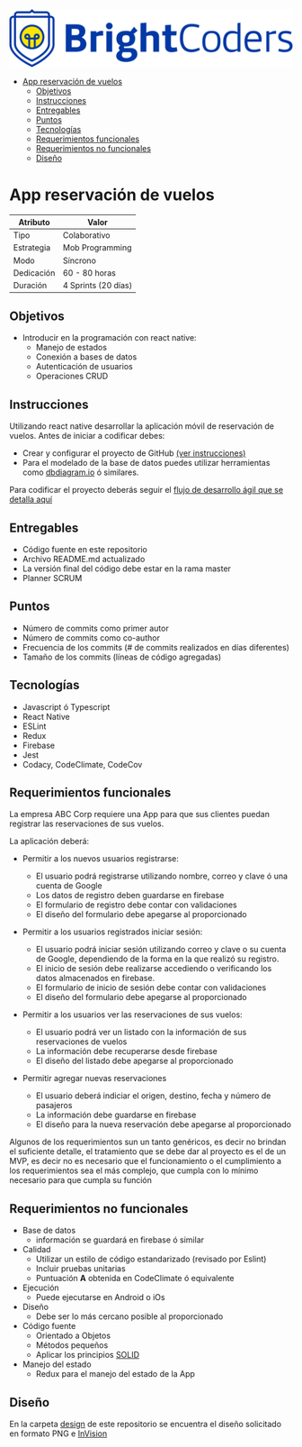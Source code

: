 ![BrightCoders Logo](../img/logo.png)

- [App reservación de vuelos](#app-reservación-de-vuelos)
  - [Objetivos](#objetivos)
  - [Instrucciones](#instrucciones)
  - [Entregables](#entregables)
  - [Puntos](#puntos)
  - [Tecnologías](#tecnologías)
  - [Requerimientos funcionales](#requerimientos-funcionales)
  - [Requerimientos no funcionales](#requerimientos-no-funcionales)
  - [Diseño](#diseño)
  
# App reservación de vuelos

  Atributo |  Valor
 --- | --- |
 Tipo | Colaborativo
 Estrategia | Mob Programming
 Modo | Síncrono
 Dedicación | 60 - 80 horas
 Duración | 4 Sprints (20 días)

## Objetivos

- Introducir en la programación con react native:
  - Manejo de estados
  - Conexión a bases de datos
  - Autenticación de usuarios
  - Operaciones CRUD

## Instrucciones

Utilizando react native desarrollar la aplicación móvil de reservación de vuelos. Antes de iniciar a codificar debes:

- Crear y configurar el proyecto de GitHub [(ver instrucciones)](project-planner.md)
- Para el modelado de la base de datos puedes utilizar herramientas como [dbdiagram.io](https://dbdiagram.io/home) ó similares.
  
Para codificar el proyecto deberás seguir el  [flujo de desarrollo ágil que se detalla aquí](workflow.md)

## Entregables

- Código fuente en este repositorio
- Archivo README.md actualizado
- La versión final del código debe estar en la rama master
- Planner SCRUM

## Puntos

- Número de commits como primer autor
- Número de commits como co-author
- Frecuencia de los commits (# de commits realizados en días diferentes)
- Tamaño de los commits (líneas de código agregadas)

## Tecnologías

- Javascript ó Typescript
- React Native
- ESLint
- Redux
- Firebase
- Jest
- Codacy, CodeClimate, CodeCov

## Requerimientos funcionales

La empresa ABC Corp requiere una App para que sus clientes puedan registrar las reservaciones de sus vuelos. 
  
La aplicación deberá:
  
- Permitir a los nuevos usuarios registrarse:
  - El usuario podrá registrarse utilizando nombre, correo y clave ó una cuenta de Google
  - Los datos de registro deben guardarse en firebase
  - El formulario de registro debe contar con validaciones
  - El diseño del formulario debe apegarse al proporcionado
  
- Permitir a los usuarios registrados iniciar sesión:
  - El usuario podrá iniciar sesión utilizando correo y clave o su cuenta de Google, dependiendo de la forma en la que realizó su registro.
  - El inicio de sesión debe realizarse accediendo o verificando los datos almacenados en firebase.
  - El formulario de inicio de sesión debe contar con validaciones
  - El diseño del formulario debe apegarse al proporcionado
  
- Permitir a los usuarios ver las reservaciones de sus vuelos:
  - El usuario podrá ver un listado con la información de sus reservaciones de vuelos
  - La información debe recuperarse desde firebase
  - El diseño del listado debe apegarse al proporcionado
  
- Permitir agregar nuevas reservaciones
  - El usuario deberá indiciar el origen, destino, fecha y número de pasajeros
  - La información debe guardarse en firebase
  - El diseño para la nueva reservación debe apegarse al proporcionado
  
 Algunos de los requerimientos sun un tanto genéricos, es decir no brindan el suficiente detalle, el tratamiento que se debe dar al proyecto es el de un MVP, es decir no es necesario que el funcionamiento o el cumplimiento a los requerimientos sea el más complejo, que cumpla con lo mínimo necesario para que cumpla su función

## Requerimientos no funcionales

- Base de datos
  - información se guardará en firebase ó similar
- Calidad
  - Utilizar un estilo de código estandarizado (revisado por Eslint)
  - Incluir pruebas unitarias
  - Puntuación **A** obtenida en CodeClimate ó equivalente
- Ejecución 
  - Puede ejecutarse en Android o iOs
- Diseño
  - Debe ser lo más cercano posible al proporcionado
- Código fuente
  - Orientado a Objetos
  - Métodos pequeños
  - Aplicar los principios [SOLID](https://blog.usejournal.com/how-to-apply-solid-principles-in-react-applications-6c964091a982)
- Manejo del estado
  - Redux para el manejo del estado de la App

## Diseño

En la carpeta [design](/design) de este repositorio se encuentra el diseño solicitado en formato PNG e [InVision](https://www.invisionapp.com/)
